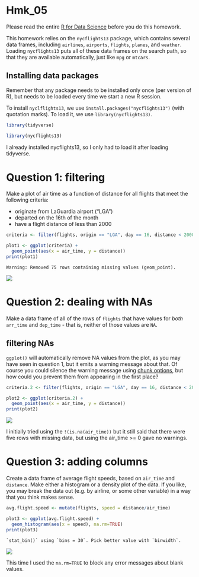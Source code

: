 Hmk_05
================

Please read the entire [R for Data
Science](https://r4ds.had.co.nz/transform.html) before you do this
homework.

This homework relies on the `nycflights13` package, which contains
several data frames, including `airlines`, `airports`, `flights`,
`planes`, and `weather`. Loading `nycflights13` puts all of these data
frames on the search path, so that they are available automatically,
just like `mpg` or `mtcars`.

## Installing data packages

Remember that any package needs to be installed only once (per version
of R), but needs to be loaded every time we start a new R session.

To install `nyclflights13`, we use `install.packages("nycflights13")`
(with quotation marks). To load it, we use `library(nycflights13)`.

``` r
library(tidyverse)

library(nycflights13)
```

I already installed nycflights13, so I only had to load it after loading
tidyverse.

# Question 1: filtering

Make a plot of air time as a function of distance for all flights that
meet the following criteria:

-   originate from LaGuardia airport (“LGA”)
-   departed on the 16th of the month
-   have a flight distance of less than 2000

``` r
criteria <- filter(flights, origin == "LGA", day == 16, distance < 2000)

plot1 <- ggplot(criteria) +
  geom_point(aes(x = air_time, y = distance))
print(plot1)
```

    Warning: Removed 75 rows containing missing values (geom_point).

![](hmk_05_files/figure-gfm/unnamed-chunk-2-1.png)

# Question 2: dealing with NAs

Make a data frame of all of the rows of `flights` that have values for
*both* `arr_time` and `dep_time` - that is, neither of those values are
`NA`.

## filtering NAs

`ggplot()` will automatically remove NA values from the plot, as you may
have seen in question 1, but it emits a warning message about that. Of
course you could silence the warning message using [chunk
options](https://bookdown.org/yihui/rmarkdown-cookbook/chunk-options.html),
but how could you prevent them from appearing in the first place?

``` r
criteria.2 <- filter(flights, origin == "LGA", day == 16, distance < 2000, air_time >= 0)

plot2 <- ggplot(criteria.2) +
  geom_point(aes(x = air_time, y = distance))
print(plot2)
```

![](hmk_05_files/figure-gfm/unnamed-chunk-3-1.png)

I initially tried using the `!(is.na(air_time))` but it still said that
there were five rows with missing data, but using the air_time \>= 0
gave no warnings.

# Question 3: adding columns

Create a data frame of average flight speeds, based on `air_time` and
`distance`. Make either a histogram or a density plot of the data. If
you like, you may break the data out (e.g. by airline, or some other
variable) in a way that you think makes sense.

``` r
avg.flight.speed <- mutate(flights, speed = distance/air_time)

plot3 <- ggplot(avg.flight.speed) +
  geom_histogram(aes(x = speed), na.rm=TRUE)
print(plot3)
```

    `stat_bin()` using `bins = 30`. Pick better value with `binwidth`.

![](hmk_05_files/figure-gfm/unnamed-chunk-4-1.png)

This time I used the `na.rm=TRUE` to block any error messages about
blank values.
